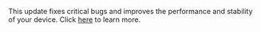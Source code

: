 This update fixes critical bugs and improves the performance and stability of your device. Click [here]({{learn_more_header}}) to learn more.
